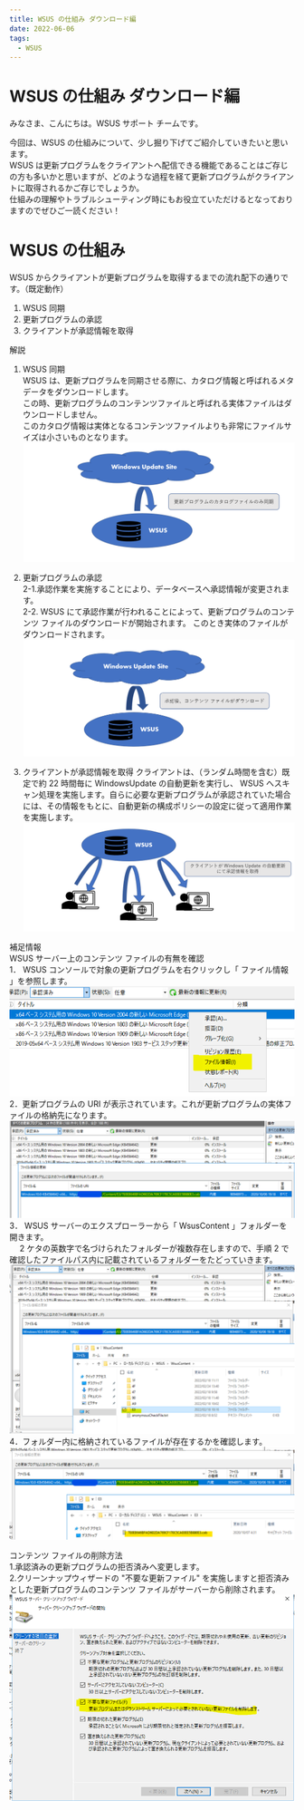 ```yaml
---
title: WSUS の仕組み ダウンロード編
date: 2022-06-06
tags:
  - WSUS
---
```


# WSUS の仕組み ダウンロード編

みなさま、こんにちは。WSUS サポート チームです。

今回は、WSUS の仕組みについて、少し掘り下げてご紹介していきたいと思います。  
WSUS は更新プログラムをクライアントへ配信できる機能であることはご存じの方も多いかと思いますが、どのような過程を経て更新プログラムがクライアントに取得されるかご存じでしょうか。  
仕組みの理解やトラブルシューティング時にもお役立ていただけるとなっておりますのでぜひご一読ください！

# WSUS の仕組み

WSUS からクライアントが更新プログラムを取得するまでの流れ配下の通りです。（既定動作）

1. WSUS 同期
2. 更新プログラムの承認
3. クライアントが承認情報を取得

解説

1. WSUS 同期  
   WSUS は、更新プログラムを同期させる際に、カタログ情報と呼ばれるメタデータをダウンロードします。  
   この時、更新プログラムのコンテンツファイルと呼ばれる実体ファイルはダウンロードしません。  
   このカタログ情報は実体となるコンテンツファイルよりも非常にファイルサイズは小さいものとなります。
   ![](2022-06-06_01/2022-06-06_01_6.png)

2. 更新プログラムの承認  
   2-1.承認作業を実施することにより、データベースへ承認情報が変更されます。  
   2-2. WSUS にて承認作業が行われることによって、更新プログラムのコンテンツ ファイルのダウンロードが開始されます。
   このとき実体のファイルがダウンロードされます。  
   ![](2022-06-06_01/2022-06-06_01_7.png)

3. クライアントが承認情報を取得
   クライアントは、（ランダム時間を含む）既定で約 22 時間毎に WindowsUpdate の自動更新を実行し、 WSUS へスキャン処理を実施します。自らに必要な更新プログラムが承認されていた場合には、その情報をもとに、自動更新の構成ポリシーの設定に従って適用作業を実施します。  
   ![](2022-06-06_01/2022-06-06_01_8.png)

補足情報  
WSUS サーバー上のコンテンツ ファイルの有無を確認  
1． WSUS コンソールで対象の更新プログラムを右クリックし「 ファイル情報 」を参照します。  
![](2022-06-06_01/2022-06-06_01_1.png)  
2．更新プログラムの URI が表示されています。これが更新プログラムの実体ファイルの格納先になります。  
![](2022-06-06_01/2022-06-06_01_2.png)  
3． WSUS サーバーのエクスプローラーから「 WsusContent 」フォルダーを開きます。  
 　 2 ケタの英数字で名づけられたフォルダーが複数存在しますので、手順 2 で確認したファイルパス内に記載されているフォルダーをたどっていきます。  
 ![](2022-06-06_01/2022-06-06_01_3.png)  
4．フォルダー内に格納されているファイルが存在するかを確認します。  
 ![](2022-06-06_01/2022-06-06_01_4.png)

コンテンツ ファイルの削除方法  
1.承認済みの更新プログラムの拒否済みへ変更します。  
2.クリーンナップウィザードの "不要な更新ファイル" を実施しますと拒否済みとした更新プログラムのコンテンツ ファイルがサーバーから削除されます。  
![](2022-06-06_01/2022-06-06_01_5.png)
